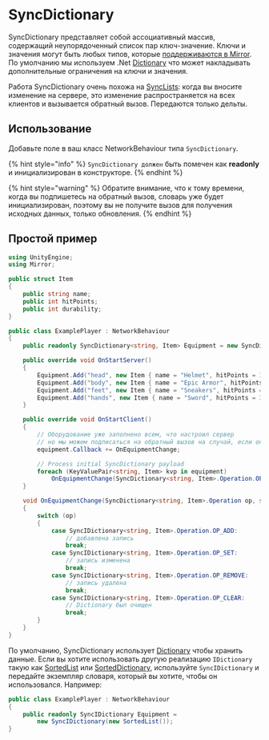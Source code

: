 # SyncDictionary

SyncDictionary представляет собой ассоциативный массив, содержащий неупорядоченный список пар ключ-значение. Ключи и значения могут быть любых типов, которые [поддерживаются в Mirror](../data-types.md). По умолчанию мы используем .Net [Dictionary](https://docs.microsoft.com/en-us/dotnet/api/system.collections.generic.dictionary-2?view=netcore-3.1) что может накладывать дополнительные ограничения на ключи и значения.

Работа SyncDictionary очень похожа на [SyncLists](synclists.md): когда вы вносите изменение на сервере, это изменение распространяется на всех клиентов и вызывается обратный вызов. Передаются только дельты.

## Использование <a href="#usage" id="usage"></a>

Добавьте поле в ваш класс NetworkBehaviour типа `SyncDictionary`.

{% hint style="info" %}
`SyncDictionary должен` быть помечен как **readonly** и инициализирован в конструкторе.
{% endhint %}

{% hint style="warning" %}
Обратите внимание, что к тому времени, когда вы подпишетесь на обратный вызов, словарь уже будет инициализирован, поэтому вы не получите вызов для получения исходных данных, только обновления.
{% endhint %}

## Простой пример <a href="#simple-example" id="simple-example"></a>

```csharp
using UnityEngine;
using Mirror;

public struct Item
{
    public string name;
    public int hitPoints;
    public int durability;
}

public class ExamplePlayer : NetworkBehaviour
{
    public readonly SyncDictionary<string, Item> Equipment = new SyncDictionary<string, Item>();

    public override void OnStartServer()
    {
        Equipment.Add("head", new Item { name = "Helmet", hitPoints = 10, durability = 20 });
        Equipment.Add("body", new Item { name = "Epic Armor", hitPoints = 50, durability = 50 });
        Equipment.Add("feet", new Item { name = "Sneakers", hitPoints = 3, durability = 40 });
        Equipment.Add("hands", new Item { name = "Sword", hitPoints = 30, durability = 15 });
    }

    public override void OnStartClient()
    {
        // Оборудование уже заполнено всем, что настроил сервер
        // но мы можем подписаться на обратный вызов на случай, если он будет обновлен позже
        equipment.Callback += OnEquipmentChange;

        // Process initial SyncDictionary payload
        foreach (KeyValuePair<string, Item> kvp in equipment)
            OnEquipmentChange(SyncDictionary<string, Item>.Operation.OP_ADD, kvp.Key, kvp.Value);
    }

    void OnEquipmentChange(SyncDictionary<string, Item>.Operation op, string key, Item item)
    {
        switch (op)
        {
            case SyncIDictionary<string, Item>.Operation.OP_ADD:
                // добавлена запись
                break;
            case SyncIDictionary<string, Item>.Operation.OP_SET:
                // запись изменена
                break;
            case SyncIDictionary<string, Item>.Operation.OP_REMOVE:
                // запись удалена
                break;
            case SyncIDictionary<string, Item>.Operation.OP_CLEAR:
                // Dictionary был очищен
                break;
        }
    }
}
```

По умолчанию, SyncDictionary использует [Dictionary](https://docs.microsoft.com/en-us/dotnet/api/system.collections.generic.dictionary-2?view=netcore-3.1) чтобы хранить данные. Если вы хотите использовать другую реализацию `IDictionary` такую как [SortedList](https://docs.microsoft.com/en-us/dotnet/api/system.collections.sortedlist?view=netcore-3.1) или [SortedDictionary](https://docs.microsoft.com/en-us/dotnet/api/system.collections.generic.sorteddictionary-2?view=netcore-3.1), используйте `SyncIDictionary` и передайте экземпляр словаря, который вы хотите, чтобы он использовался. Например:

```csharp
public class ExamplePlayer : NetworkBehaviour
{
    public readonly SyncIDictionary Equipment = 
        new SyncIDictionary(new SortedList());
}
```
